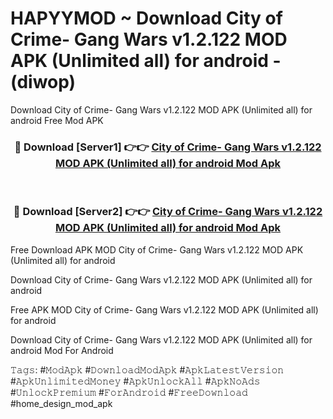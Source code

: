 # HAPYYMOD ~ Download City of Crime- Gang Wars v1.2.122 MOD APK (Unlimited all) for android - (diwop)
Download City of Crime- Gang Wars v1.2.122 MOD APK (Unlimited all) for android Free Mod APK

<div align="center">
<h3>🔴 Download [Server1] 👉👉 <a href="https://apk-comot.site?title=City_of_Crime-_Gang_Wars_v1.2.122_MOD_APK_(Unlimited_all)_for_android">City of Crime- Gang Wars v1.2.122 MOD APK (Unlimited all) for android Mod Apk</a></h3><br>

<h3>🔴 Download [Server2] 👉👉 <a href="https://apk-comot.site?title=City_of_Crime-_Gang_Wars_v1.2.122_MOD_APK_(Unlimited_all)_for_android">City of Crime- Gang Wars v1.2.122 MOD APK (Unlimited all) for android Mod Apk</a></h3>
</div>


Free Download APK MOD City of Crime- Gang Wars v1.2.122 MOD APK (Unlimited all) for android

Download City of Crime- Gang Wars v1.2.122 MOD APK (Unlimited all) for android 

Free APK MOD City of Crime- Gang Wars v1.2.122 MOD APK (Unlimited all) for android 

Download City of Crime- Gang Wars v1.2.122 MOD APK (Unlimited all) for android Mod For Android

𝚃𝚊𝚐𝚜: #𝙼𝚘𝚍𝙰𝚙𝚔 #𝙳𝚘𝚠𝚗𝚕𝚘𝚊𝚍𝙼𝚘𝚍𝙰𝚙𝚔 #𝙰𝚙𝚔𝙻𝚊𝚝𝚎𝚜𝚝𝚅𝚎𝚛𝚜𝚒𝚘𝚗 #𝙰𝚙𝚔𝚄𝚗𝚕𝚒𝚖𝚒𝚝𝚎𝚍𝙼𝚘𝚗𝚎𝚢 #𝙰𝚙𝚔𝚄𝚗𝚕𝚘𝚌𝚔𝙰𝚕𝚕 #𝙰𝚙𝚔𝙽𝚘𝙰𝚍𝚜 #𝚄𝚗𝚕𝚘𝚌𝚔𝙿𝚛𝚎𝚖𝚒𝚞𝚖 #𝙵𝚘𝚛𝙰𝚗𝚍𝚛𝚘𝚒𝚍 #𝙵𝚛𝚎𝚎𝙳𝚘𝚠𝚗𝚕𝚘𝚊𝚍 #home_design_mod_apk